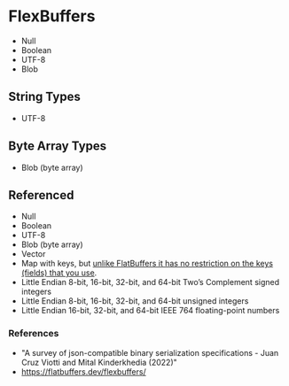 # FlexBuffers

* Null
* Boolean
* UTF-8
* Blob

## String Types

* UTF-8

## Byte Array Types

* Blob (byte array)

## Referenced

* Null
* Boolean
* UTF-8
* Blob (byte array)
* Vector
* Map with keys, but [unlike FlatBuffers it has no restriction on the keys (fields) that you use](https://flatbuffers.dev/flexbuffers/).
* Little Endian 8-bit, 16-bit, 32-bit, and 64-bit Two’s Complement signed integers
* Little Endian 8-bit, 16-bit, 32-bit, and 64-bit unsigned integers
* Little Endian 16-bit, 32-bit, and 64-bit IEEE 764 floating-point numbers

### References

* "A survey of json-compatible binary serialization specifications - Juan Cruz Viotti and Mital Kinderkhedia (2022)"
* https://flatbuffers.dev/flexbuffers/ 